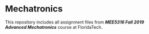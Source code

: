 # Mechatronics

This repository includes all assignment files from <b><i>MEE5316 Fall 2019 Advanced Mechatronics</i></b> course at FloridaTech.
